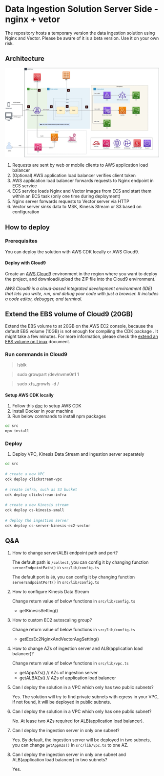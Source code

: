# Data Ingestion Solution Server Side - nginx + vetor
The repository hosts a temporary version the data ingestion solution using Nginx and Vector. Please be aware of it is a beta version. Use it on your own risk.

## Architecture

![architecture](./doc/images/architecture.jpg)

1. Requests are sent by web or mobile clients to AWS application load balancer
2. (Optional) AWS application load balancer verifies client token
3. AWS application load balancer forwards requests to Nginx endpoint in ECS service
4. ECS service loads Nginx and Vector images from ECS and start them within an ECS task (only one time during deployment)
5. Nginx server forwards requests to Vector server via HTTP
6. Vector server sinks data to MSK, Kinesis Stream or S3 based on configuration

## How to deploy

### Prerequisites

You can deploy the solution with AWS CDK locally or AWS Cloud9.

#### Deploy with Cloud9
Create an [AWS Cloud9](https://aws.amazon.com/cloud9/) environment in the region where you want to deploy the project, and download/upload the ZIP file into the Cloud9 environment.

*AWS Cloud9 is a cloud-based integrated development environment (IDE) that lets you write, run, and debug your code with just a browser. It includes a code editor, debugger, and terminal.*

## Extend the EBS volume of Cloud9 (20GB)

Extend the EBS volume to at 20GB on the AWS EC2 console, because the default EBS volume (10GB) is not enough for compiling the CDK package . It might take a few minutes. For more information, please check the [extend an EBS volume on Linux](https://docs.aws.amazon.com/AWSEC2/latest/UserGuide/recognize-expanded-volume-linux.html) document. 

### Run commands in Cloud9
> lsblk

> sudo growpart /dev/nvme0n1 1

> sudo xfs_growfs -d /


#### Setup AWS CDK locally
1. Follow this [doc](https://docs.aws.amazon.com/cdk/v2/guide/getting_started.html) to setup AWS CDK
2. Install Docker in your machine
3. Run below commands to install npm packages 

```sh
cd src
npm install
```

### Deploy


1. Deploy VPC, Kinesis Data Stream and ingestion server separately

```sh
cd src

# create a new VPC
cdk deploy clickstream-vpc 

# create infra, such as S3 bucket
cdk deploy clickstream-infra

# create a new Kinesis stream
cdk deploy cs-kinesis-small

# deploy the ingestion server
cdk deploy cs-server-kinesis-ec2-vector

```

## Q&A

1. How to change server(ALB) endpoint path and port?

   The default path is `/collect`, you can config it by changing function `serverEndpointPath()` in `src/lib/config.ts`

   The default port is `80`, you can config it by changing function `serverEndpointPort()` in `src/lib/config.ts`

2. How to configure Kinesis Data Stream
   
   Change return value of below functions in `src/lib/config.ts`
   - getKinesisSetting()

3. How to custom EC2 autoscaling group?
    
    Change return value of below functions in `src/lib/config.ts`
    - getEcsEc2NginxAndVectorAsgSetting()
   
4. How to change AZs of ingestion server and ALB(application load balancer)? 
    
    Change return value of below functions in `src/lib/vpc.ts`
    - getAppAZs()  // AZs of ingestion server
    - getALBAZs()   // AZs of application load balancer

5. Can I deploy the solution in a VPC which only has two public subnets? 
   
   Yes. The solution will try to find private subnets with egress in your VPC, if not found, it will be deployed in public subnets.

6. Can I deploy the solution in a VPC which only has one public subnet?
   
   No. At lease two AZs required for ALB(application load balancer).

7. Can I deploy the ingestion server in only one subnet?
   
   Yes. By default, the ingestion server will be deployed in two subnets, you can change `getAppAZs()` in `src/lib/vpc.ts` to one AZ.

8. Can I deploy the ingestion server in only one subnet and ALB(application load balancer) in two subnets?
   
   Yes.


